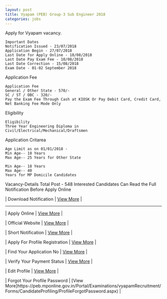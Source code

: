 ```yaml
---
layout: post
title: Vyapam (PEB) Group-3 Sub Engineer 2018 
categories: jobs
---
```


Apply for Vyapam vacancy.

    Important Dates 
    Notification Issued - 23/07/2018 
    Application Begin - 27/07/2018 
    Last Date for Apply Online - 10/08/2018 
    Last Date Pay Exam Fee - 10/08/2018 
    Last Date Correction - 15/08/2018 
    Exam Date - 01-02 September 2018

Application Fee

    Application Fee 
    General / Other State - 570/- 
    SC / ST / OBC - 320/- 
    Pay the Exam Fee Through Cash at KIOSK Or Pay Debit Card, Credit Card, Net Banking Fee Mode Only

Eligibility

    Eligibility
    Three Year Engineering Diploma in Civil/Electrical/Mechanical/Draftsmen

Application Critarea

    Age Limit as on 01/01/2018 - 
    Min Age-- 18 Years 
    Max Age-- 25 Years for Other State 

    Min Age-- 18 Years 
    Max Age-- 40 
    Years for MP Domicile Candidates 

Vacancy-Details Total Post - 548
Interested Candidates Can Read the Full Notification Before Apply Online


 | Download Notification |  [View More](http-//peb.mp.gov.in/Rulebooks/RB_2018/Group_3_sub_eng_Rule%20Book_2018.pdf)  |

 ------------------------------------------------------------------
 | Apply Online |  [View More](https-//peb.mponline.gov.in/Portal/Examinations/Vyapam/examsList.aspx)  |
 
 

 | Official Website |  [View More](http-//peb.mp.gov.in/e_default.html)  | 

 
 
  | Short Notification |  [View More](http-//peb.mp.gov.in/Advertisement/ADV_2018/SUB_ENG_2018_ADVT.jpg) | 
 
 
 
 | Apply For Profile Registration |  [View More](https-//peb.mponline.gov.in/Portal/Examinations/Vyapam/examsList.aspx#parentHorizontalTab2) | 

 
 
 | Find Your Application No |  [View More](https-//peb.mponline.gov.in/Portal/Examinations/vyapam/Searchdetail.aspx) | 
 
 
 | Verify Your Payment Status |  [View More](https-//peb.mponline.gov.in/Portal/Examinations/vyapam/ViewApplictaion.aspx) | 

 

 |  Edit Profile |  [View More](https-//peb.mponline.gov.in/Portal/Examinations/vyapamRecruitment/Forms/CandidateProfiling/FrmEntryFormEdit.aspx) | 
 
 
 

 | Forgot Your Profile Password |  [View More]https-//peb.mponline.gov.in/Portal/Examinations/vyapamRecruitment/Forms/CandidateProfiling/ProfileForgotPassword.aspx)  | 